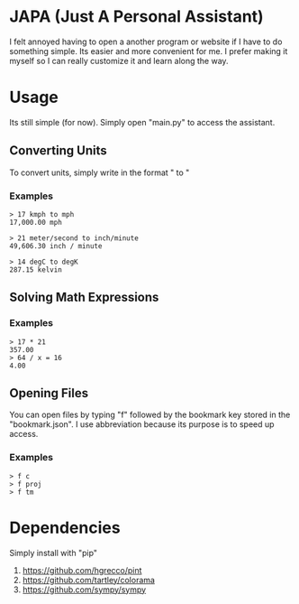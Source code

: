 # JAPA (Just A Personal Assistant)

I felt annoyed having to open a another program or website if I have to do something simple. Its easier and more convenient for me. I prefer making it myself so I can really customize it and learn along the way.

# Usage

Its still simple (for now). Simply open "main.py" to access the assistant.

## Converting Units

To convert units, simply write in the format "<magnitude> <unit> to <unit>"

### Examples

```
> 17 kmph to mph
17,000.00 mph

> 21 meter/second to inch/minute
49,606.30 inch / minute

> 14 degC to degK
287.15 kelvin
```

## Solving Math Expressions

### Examples

```
> 17 * 21
357.00
> 64 / x = 16
4.00
```

## Opening Files

You can open files by typing "f" followed by the bookmark key stored in the "bookmark.json". I use abbreviation because its purpose is to speed up access.

### Examples

```
> f c
> f proj
> f tm
```

# Dependencies

Simply install with "pip"

1. https://github.com/hgrecco/pint
2. https://github.com/tartley/colorama
3. https://github.com/sympy/sympy
